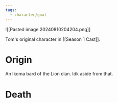 ```yaml
---
tags:
  - character/goat
---
```


![[Pasted image 20240810204204.png]]

Tom's original character in [[Season 1 Cast]].
# Origin
An Ikoma bard of the Lion clan. Idk aside from that.
# Death
